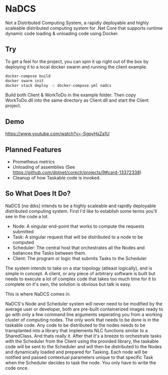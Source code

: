 # NaDCS
Not a Distributed Computing System, a rapidly deployable and highly scaleable distributed computing system for .Net Core that supports runtime dynamic code loading & unloading code using Docker.

## Try
To get a feel for the project, you can spin it up right out of the box by deploying it to a local docker swarm and running the client example.
```bash
docker-compose build
docker swarm init
docker stack deploy -c docker-compose.yml nadcs
```
Build both Client & WorkToDo in the example folder. Then copy WorkToDo.dll into the same directory as Client.dll and start the Client project.
## Demo
https://www.youtube.com/watch?v=-SgpyHsZa1U
## Planned Features
 - Prometheus metrics
 - Unloading of assemblies (See https://github.com/dotnet/coreclr/projects/9#card-13372338)
 - Cleanup of how Taskable code is invoked.

## So What Does It Do?
NaDCS [nɑ dɪks] intends to be a highly scaleable and rapidly deployable distributed computing system.
First I'd like to establish some terms you'll see in the code a lot. 

 - Node: A singular end-point that works to compute the requests submitted
 - Task: A singular request that will be distributed to a node to be computed
 - Scheduler: The central host that orchestrates all the Nodes and ballances the Tasks between them.
 - Client: The program or logic that submits Tasks to the Scheduler
 
The system intends to take on a star topology (atleast logically), and is simple in concept. A client, or any piece of arbitrary software
is built but needs to execute a lot of complex code that takes too much time for it to complete on it's own, the solution is obvious but
talk is easy. 

This is where NaDCS comes in.

NaDCS's Node and Scheduler system will never need to be modified by the average user or developer, both are pre-built containerized
images ready to go with only a few command line arguments seperating you from a working cluster of computing nodes. The only work that needs to be done is in the taskable code. Any code to be distributed to the nodes needs to be transplanted into a library that 
implements NLC functions similar to a SharedClass. And thats really it. After that it's a breeze to orchestrate tasks with the Scheduler from the Client 
using the provided library, the taskable code will be sent to the Scheduler and will then be distributed to the Nodes and dynamically 
loaded and prepared for Tasking. Each node will be notified and passed contextual parameters unique to that specific Task when the 
Scheduler decides to task the node. You only have to write the code once.
